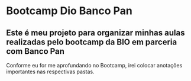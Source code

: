 # Bootcamp Dio Banco Pan

## Este é meu projeto para organizar minhas aulas realizadas pelo bootcamp da BIO em parceria com Banco Pan


Conforme eu for me aprofundando no Bootcamp, irei colocar anotações importantes nas respectivas pastas.